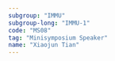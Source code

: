```yaml
---
subgroup: "IMMU"
subgroup-long: "IMMU-1"
code: "MS08"
tag: "Minisymposium Speaker"
name: "Xiaojun Tian"
---
```

